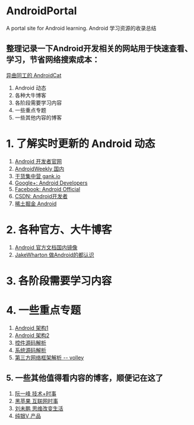 # AndroidPortal
A portal site for Android learning. Android 学习资源的收录总结

## 整理记录一下Android开发相关的网站用于快速查看、学习，节省网络搜索成本：

[异曲同工的 AndroidCat](http://androidcat.com/?step=3&view=CatFragment)

1. Android 动态 
2. 各种大牛博客
3. 各阶段需要学习内容
4. 一些重点专题
5. 一些其他内容的博客

# 1. 了解实时更新的 Android 动态
 1. [Android 开发者官网](https://developer.android.com/develop/index.html)
 2. [AndroidWeekly 国内](http://www.androidweekly.cn/)
 3. [干货集中营 gank.io](http://gank.io/)
 4. [Google+: Android Developers](https://plus.google.com/u/0/communities/105153134372062985968)
 5. [Facebook: Android Official](https://www.facebook.com/AndroidOfficial/?ref=ts&fref=ts)
 6. [CSDN: Android开发者](http://geek.csdn.net/forum/65)
 7. [稀土掘金 Android](http://gold.xitu.io/explore/android)
 
# 2. 各种官方、大牛博客 
 1. [Android 官方文档国内镜像](http://wear.techbrood.com/)
 2. [JakeWharton 做Android的都认识](http://jakewharton.com/)
 
# 3. 各阶段需要学习内容

# 4. 一些重点专题
 1. [Android 架构1](https://github.com/CameloeAnthony/AndroidArchitectureCollection)
 2. [Android 架构2](https://github.com/Juude/Awesome-Android-Architecture)
 3. [控件源码解析](http://blog.csdn.net/column/details/androidview.html)
 4. [系统源码解析](https://github.com/LittleFriendsGroup/AndroidSdkSourceAnalysis)
 5. [第三方网络框架解析 -- volley](http://blog.csdn.net/crazy__chen/article/details/46483329)
 
## 5. 一些其他值得看内容的博客，顺便记在这了
 1. [阮一峰 技术+时事](http://www.ruanyifeng.com/blog/)
 2. [黑苹果 互联网时事](http://www.zhangchenghui.com/)
 3. [刘未鹏 思维改变生活](http://mindhacks.cn/2015/01/27/escape-from-your-shawshank-part5-2-platos-cave/)
 3. [纯银V 产品](http://www.jianshu.com/users/c22ccc510fb9/latest_articles)

